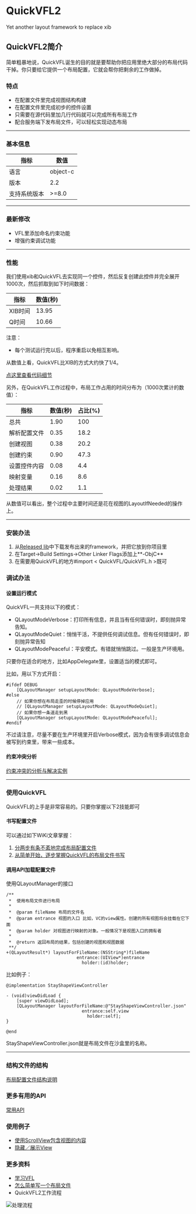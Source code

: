 # QuickVFL2
Yet another layout framework to replace xib

## QuickVFL2简介
简单粗暴地说，QuickVFL诞生的目的就是要帮助你把应用里绝大部分的布局代码干掉。你只要给它提供一个布局配置，它就会帮你把剩余的工作做掉。 

### 特点
- 在配置文件里完成视图结构构建
- 在配置文件里完成初步的控件设置
- 只需要在源代码里加几行代码就可以完成所有布局工作
- 配合服务端下发布局文件，可以轻松实现动态布局

***
### 基本信息
指标 | 数值
---|---
语言 | object-c
版本 | 2.2
支持系统版本 | >=8.0

***

### 最新修改
- VFL里添加命名约束功能
- 增强约束调试功能

***

### 性能
我们使用xib和QuickVFL去实现同一个控件，然后反复创建此控件并完全展开1000次，然后抓取到如下时间数据：

指标 | 数值(秒)
---|---
XIB时间 | 13.95
Q时间 | 10.66

注意：
- 每个测试运行完以后，程序重启以免相互影响。

从数值上看，QuickVFL比XIB的方式大约快了1/4。

[点这里查看代码细节](https://github.com/Sody666/QuickVFL2/blob/master/Project/QuickVFL2/ViewControllers/PerformanceViewController.m)

另外，在QuickVFL工作过程中，布局工作占用的时间分布为（1000次累计的数值）：

指标 | 数值(秒) | 占比(%)
---|---|---
总共 | 1.90 | 100
解析配置文件 | 0.35 | 18.2
创建视图 | 0.38 | 20.2
创建约束 | 0.90 | 47.3
设置控件内容 | 0.08 | 4.4
映射变量 | 0.16 | 8.6
处理结果 | 0.02 | 1.1

从数值可以看出，整个过程中主要时间还是花在视图的LayoutIfNeeded的操作上。
***
### 安装办法
1. 从[Released lib](https://github.com/Sody666/QuickVFL2/tree/master/ReleasedLibs)中下载发布出来的framework，并把它放到你项目里
2. 在Target->Build Settings->Other Linker Flags添加上**-ObjC**
3. 在需要用QuickVFL的地方#import < QuickVFL/QuickVFL.h >既可


### 调试办法
#### 设置运行模式
QuickVFL一共支持以下的模式：
- QLayoutModeVerbose：打印所有信息，并且当有任何错误时，即刻抛异常告知。
- QLayoutModeQuiet：悄悄干活，不提供任何调试信息。但有任何错误时，即刻抛异常告知
- QLayoutModePeaceful：平安模式。有错就悄悄跳过。一般是生产环境用。


只要你在适合的地方，比如AppDelegate里，设置适当的模式即可。

比如，用以下方式开启：
```
#ifdef DEBUG
    [QLayoutManager setupLayoutMode: QLayoutModeVerbose];
#else
    // 如果你想在布局走歪的时候停掉应用
    // [QLayoutManager setupLayoutMode: QLayoutModeQuiet];
    // 如果你想一条道走到黑
    [QLayoutManager setupLayoutMode: QLayoutModePeaceful];
#endif
```
不过请注意，尽量不要在生产环境里开启Verbose模式，因为会有很多调试信息会被写到约束里，带来一些成本。
#### 约束冲突分析
[约束冲突的分析与解决实例](https://github.com/Sody666/QuickVFL2/wiki/%E7%BA%A6%E6%9D%9F%E5%86%B2%E7%AA%81%E5%88%86%E6%9E%90%E5%AE%9E%E4%BE%8B)

***

### 使用QuickVFL
QuickVFL的上手是非常容易的。只要你掌握以下2技能即可
#### 书写配置文件
可以通过如下WiKi文章掌握：
1. [分两步有条不紊地完成布局配置文件](https://github.com/Sody666/QuickVFL2/wiki/%E5%88%86%E4%B8%A4%E6%AD%A5%E6%9C%89%E6%9D%A1%E4%B8%8D%E7%B4%8A%E5%9C%B0%E5%AE%8C%E6%88%90%E5%B8%83%E5%B1%80%E9%85%8D%E7%BD%AE%E6%96%87%E4%BB%B6)
2. [从简单开始，逐步掌握QuickVFL的布局文件书写](https://github.com/Sody666/QuickVFL2/wiki/%E4%BB%8E%E7%AE%80%E5%8D%95%E5%BC%80%E5%A7%8B%EF%BC%8C%E9%80%90%E6%AD%A5%E6%8E%8C%E6%8F%A1QuickVFL%E7%9A%84%E5%B8%83%E5%B1%80%E6%96%87%E4%BB%B6%E4%B9%A6%E5%86%99)

#### 调用API加载配置文件
使用QLayoutManager的接口
```
/**
 *  使用布局文件进行布局
 *
 *  @param fileName 布局的文件名
 *  @param entrance 视图的入口 比如，VC的view属性。创建的所有视图将会挂载在它下面
 *  @param holder 对视图进行映射的对象。一般情况下是视图入口的拥有者
 *
 *  @return 返回布局的结果，包括创建的视图和视图数据
 **/
+(QLayoutResult*) layoutForFileName:(NSString*)fileName
                           entrance:(UIView*)entrance
                             holder:(id)holder;
```

比如例子：
```
@implementation StayShapeViewController

- (void)viewDidLoad {
    [super viewDidLoad];
    [QLayoutManager layoutForFileName:@"StayShapeViewController.json"
                             entrance:self.view
                               holder:self];
}

@end
```
StayShapeViewController.json就是布局文件在沙盒里的名称。

***

### 结构文件的结构
[布局配置文件结构说明](https://github.com/Sody666/QuickVFL2/wiki/%E5%B8%83%E5%B1%80%E9%85%8D%E7%BD%AE%E6%96%87%E4%BB%B6%E7%BB%93%E6%9E%84%E8%AF%B4%E6%98%8E)

### 更多有用的API
[常用API](https://github.com/Sody666/QuickVFL2/wiki/%E5%B8%B8%E7%94%A8API)

### 使用例子
- [使用ScrollView包含视图的内容](https://github.com/Sody666/QuickVFL2/wiki/QuickVFL-%E6%A1%86%E6%9E%B6DEMO%EF%BC%9A%E4%BD%BF%E7%94%A8ScrollView%E5%8C%85%E5%90%AB%E8%A7%86%E5%9B%BE%E7%9A%84%E5%86%85%E5%AE%B9)
- [隐藏／展示View](https://github.com/Sody666/QuickVFL2/wiki/QuickVFL-%E6%A1%86%E6%9E%B6DEMO%EF%BC%9A%E9%9A%90%E8%97%8F%EF%BC%8F%E5%B1%95%E7%A4%BAView)

### 更多资料
- [学习VFL](https://github.com/Sody666/QuickVFL2/wiki/%E5%AD%A6%E4%B9%A0VFL)
- [怎么简单写一个布局文件](https://github.com/Sody666/QuickVFL2/wiki/%E4%BB%8E%E7%AE%80%E5%8D%95%E5%BC%80%E5%A7%8B%EF%BC%8C%E9%80%90%E6%AD%A5%E6%8E%8C%E6%8F%A1QuickVFL%E7%9A%84%E5%B8%83%E5%B1%80%E6%96%87%E4%BB%B6%E4%B9%A6%E5%86%99)
- QuickVFL2工作流程

![处理流程](https://github.com/Sody666/QuickVFL2/blob/master/WikiResources/handleFlow.png)
